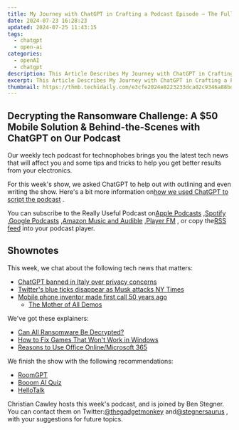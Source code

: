 ```yaml
---
title: My Journey with ChatGPT in Crafting a Podcast Episode – The Full Story
date: 2024-07-23 16:28:23
updated: 2024-07-25 11:43:15
tags:
  - chatgpt
  - open-ai
categories:
  - openAI
  - chatgpt
description: This Article Describes My Journey with ChatGPT in Crafting a Podcast Episode – The Full Story
excerpt: This Article Describes My Journey with ChatGPT in Crafting a Podcast Episode – The Full Story
thumbnail: https://thmb.techidaily.com/e3cfe2024e8223233dca02c9346a88bd3c9122571566316abe24ad6c80cbdaa7.jpeg
---
```


## Decrypting the Ransomware Challenge: A $50 Mobile Solution & Behind-the-Scenes with ChatGPT on Our Podcast

 Our weekly tech podcast for technophobes brings you the latest tech news that will affect you and some tips and tricks to help you get better results from your electronics.

 For this week's show, we asked ChatGPT to help out with outlining and even writing the show. Here's a bit more information on[how we used ChatGPT to script the podcast](https://www.makeuseof.com/i-used-chatgpt-to-script-a-podcast-heres-what-happened/) .

 You can subscribe to the Really Useful Podcast on[Apple Podcasts](https://podcasts.apple.com/gb/podcast/the-really-useful-podcast/id1437847131?mt=2) ,[Spotify](https://open.spotify.com/show/283gDxLd6OTNEpRq6tN7ha) ,[Google Podcasts](https://www.google.com/podcasts?feed=aHR0cHM6Ly9hbmNob3IuZm0vcy8zMWJlNDcwL3BvZGNhc3QvcnNz) ,[Amazon Music and Audible](https://music.amazon.co.uk/podcasts/20ab73d4-5da2-46c7-a17f-dc6eb39bdb48/The-Really-Useful-Podcast) ,[Player FM](https://player.fm/series/the-really-useful-podcast-2491856) , or copy the[RSS feed](https://feeds.transistor.fm/the-really-useful-podcast) into your podcast player.

## Shownotes

This week, we chat about the following tech news that matters:

* [ChatGPT banned in Italy over privacy concerns](https://www.bbc.co.uk/news/technology-65139406)
* [Twitter's blue ticks disappear as Musk attacks NY Times](https://www.bbc.co.uk/news/technology-65156216)
* [Mobile phone inventor made first call 50 years ago](https://www.bbc.co.uk/news/technology-65112048)  
  * [The Mother of All Demos](https://www.youtube.com/watch?v=B6rKUf9DWRI)

We've got these explainers:

* [Can All Ransomware Be Decrypted?](https://www.makeuseof.com/can-all-ransomware-be-decrypted/)
* [How to Fix Games That Won't Work in Windows](https://www.makeuseof.com/fix-games-not-working-windows/)
* [Reasons to Use Office Online/Microsoft 365](https://www.makeuseof.com/tag/dont-pay-word-5-reasons-use-office-online/)

We finish the show with the following recommendations:

* [RoomGPT](http://https://www.roomgpt.io/)
* [Booom AI Quiz](https://booom.ai/)
* [HelloTalk](https://www.hellotalk.com/?lang=en)

 Christian Cawley hosts this week's podcast, and is joined by Ben Stegner. You can contact them on Twitter:[@thegadgetmonkey](https://twitter.com/thegadgetmonkey) and[@stegnersaurus](https://twitter.com/stegnersaurus) , with your suggestions for future topics.


<ins class="adsbygoogle"
     style="display:block"
     data-ad-format="autorelaxed"
     data-ad-client="ca-pub-7571918770474297"
     data-ad-slot="1223367746"></ins>



<ins class="adsbygoogle"
     style="display:block"
     data-ad-client="ca-pub-7571918770474297"
     data-ad-slot="8358498916"
     data-ad-format="auto"
     data-full-width-responsive="true"></ins>
